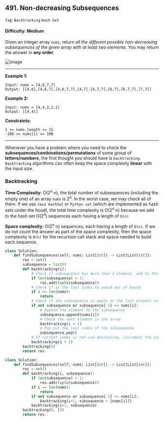 ## 491. Non-decreasing Subsequences

```Tag```: ```Backtracking``` ```Hash Set```

#### Difficulty: Medium

Given an integer array ```nums```, return _all the different possible non-decreasing subsequences of the given array with at least two elements_. You may return the answer in __any order__.

![image](https://user-images.githubusercontent.com/35042430/213615961-a49f0a6b-2a9c-40ef-ac71-091f309be479.png)

---

__Example 1:__
```
Input: nums = [4,6,7,7]
Output: [[4,6],[4,6,7],[4,6,7,7],[4,7],[4,7,7],[6,7],[6,7,7],[7,7]]
```

__Example 2:__
```
Input: nums = [4,4,3,2,1]
Output: [[4,4]]
```

__Constraints:__
```
1 <= nums.length <= 15
-100 <= nums[i] <= 100
```

---

Whenever you have a problem where you need to check the __subsequences/combinations/permutations__ of some group of __letters/numbers__, the first thought you should have is ```backtracking```. ```Backtracking``` algorithms can often keep the space complexity __linear__ with the input size.

### Backtracking

__Time Complexity__: O(2<sup>n</sup>⋅n), the total number of subsequences (including the empty one) of an array ```nums``` is 2<sup>n</sup>. In the worst case, we may check all of them. If we use ```Java HashSet``` or ```Python set``` (which are implemented as hash sets under the hood), the total time complexity is O(2<sup>n</sup>⋅n) because we add to the hash set O(2<sup>n</sup>) sequences each having a length of ```O(n)```

__Space complexity__: O(2<sup>n</sup>⋅n) sequences, each having a length of ```O(n)```. If we do not count the answer as part of the space complexity, then the space complexity is ```O(n)``` for the recursion call stack and space needed to build each sequence.

```Python
class Solution:
    def findSubsequences(self, nums: List[int]) -> List[List[int]]:
        res = set()
        subsequence = list()
        def backtracking(i):
            # Check if subsequence has more than 1 element, add to the final answer
            if len(subsequence) > 1:
                res.add(tuple(subsequence))
            # Check if at the last index to avoid out of bound
            if i == len(nums):
                return
            # Check if the subsequence is empty or the last element in subsequence is smaller or equal the current number in the array
            if not subsequence or subsequence[-1] <= nums[i]:
                # Append the element to the subsequence
                subsequence.append(nums[i])
                # Check the next element in the array
                backtracking(i + 1)
                # Pop out the last index of the subsequence
                subsequence.pop()
            # If current index is not non-decreasing, increment the index to check the next num
            backtracking(i + 1)
        backtracking(0)
        return res
```

```Python
class Solution:
    def findSubsequences(self, nums: List[int]) -> List[List[int]]:
        res = set()
        def backtracking(i, subsequence):
            if len(subsequence) > 1:
                res.add(tuple(subsequence))
            if i == len(nums):
                return
            if not subsequence or subsequence[-1] <= nums[i]:
                backtracking(i+1, subsequence + [nums[i]])
            backtracking(i+1, subsequence)
        backtracking(0, [])
        return res
```
